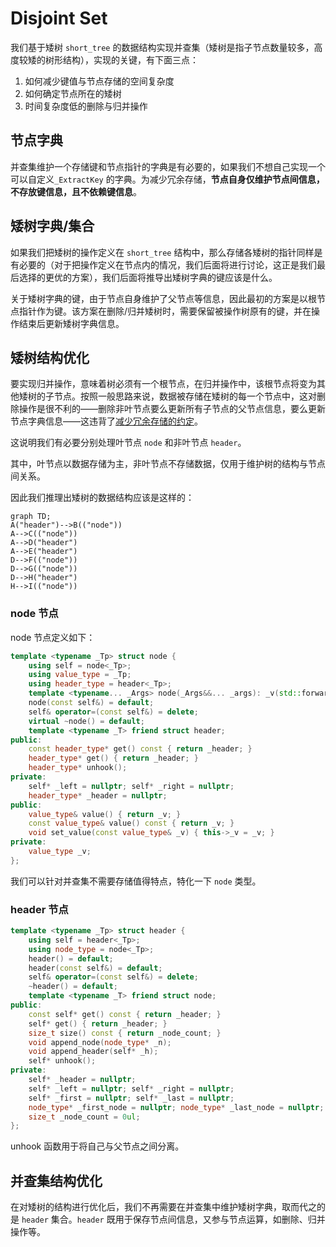 # Disjoint Set

我们基于矮树 `short_tree` 的数据结构实现并查集（矮树是指子节点数量较多，高度较矮的树形结构），实现的关键，有下面三点：

1. 如何减少键值与节点存储的空间复杂度
2. 如何确定节点所在的矮树
3. 时间复杂度低的删除与归并操作

## 节点字典

并查集维护一个存储键和节点指针的字典是有必要的，如果我们不想自己实现一个可以自定义`_ExtractKey` 的字典。为减少冗余存储，**节点自身仅维护节点间信息，不存放键信息，且不依赖键信息**。

## 矮树字典/集合

如果我们把矮树的操作定义在 `short_tree` 结构中，那么存储各矮树的指针同样是有必要的（对于把操作定义在节点内的情况，我们后面将进行讨论，这正是我们最后选择的更优的方案），我们后面将推导出矮树字典的键应该是什么。

关于矮树字典的键，由于节点自身维护了父节点等信息，因此最初的方案是以根节点指针作为键。该方案在删除/归并矮树时，需要保留被操作树原有的键，并在操作结束后更新矮树字典信息。

## 矮树结构优化

要实现归并操作，意味着树必须有一个根节点，在归并操作中，该根节点将变为其他矮树的子节点。按照一般思路来说，数据被存储在矮树的每一个节点中，这对删除操作是很不利的——删除非叶节点要么更新所有子节点的父节点信息，要么更新节点字典信息——这违背了[减少冗余存储的约定](./disjoint_set.md#L9)。

这说明我们有必要分别处理叶节点 `node` 和非叶节点 `header`。

其中，叶节点以数据存储为主，非叶节点不存储数据，仅用于维护树的结构与节点间关系。

因此我们推理出矮树的数据结构应该是这样的：

~~~mermaid
graph TD;
A("header")-->B(("node"))
A-->C(("node"))
A-->D("header")
A-->E("header")
D-->F(("node"))
D-->G(("node"))
D-->H("header")
H-->I(("node"))
~~~

### node 节点

node 节点定义如下：

~~~cpp
template <typename _Tp> struct node {
    using self = node<_Tp>;
    using value_type = _Tp;
    using header_type = header<_Tp>;
    template <typename... _Args> node(_Args&&... _args): _v(std::forward<_Args>(_args)...) {}
    node(const self&) = default;
    self& operator=(const self&) = delete;
    virtual ~node() = default;
    template <typename _T> friend struct header;
public:
    const header_type* get() const { return _header; }
    header_type* get() { return _header; }
    header_type* unhook();
private:
    self* _left = nullptr; self* _right = nullptr;
    header_type* _header = nullptr;
public:
    value_type& value() { return _v; }
    const value_type& value() const { return _v; }
    void set_value(const value_type& _v) { this->_v = _v; }
private:
    value_type _v;
};
~~~

我们可以针对并查集不需要存储值得特点，特化一下 `node` 类型。

### header 节点

~~~cpp
template <typename _Tp> struct header {
    using self = header<_Tp>;
    using node_type = node<_Tp>;
    header() = default;
    header(const self&) = default;
    self& operator=(const self&) = delete;
    ~header() = default;
    template <typename _T> friend struct node;
public:
    const self* get() const { return _header; }
    self* get() { return _header; }
    size_t size() const { return _node_count; }
    void append_node(node_type* _n);
    void append_header(self* _h);
    self* unhook();
private:
    self* _header = nullptr;
    self* _left = nullptr; self* _right = nullptr;
    self* _first = nullptr; self* _last = nullptr;
    node_type* _first_node = nullptr; node_type* _last_node = nullptr;
    size_t _node_count = 0ul;
};
~~~

unhook 函数用于将自己与父节点之间分离。

## 并查集结构优化

在对矮树的结构进行优化后，我们不再需要在并查集中维护矮树字典，取而代之的是 `header` 集合。`header` 既用于保存节点间信息，又参与节点运算，如删除、归并操作等。